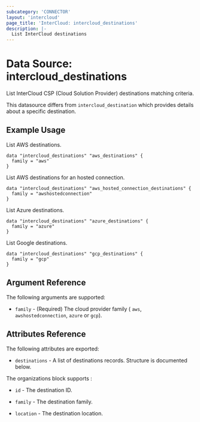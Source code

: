 ```yaml
---
subcategory: 'CONNECTOR'
layout: 'intercloud'
page_title: 'InterCloud: intercloud_destinations'
description: |-
  List InterCloud destinations
---
```


# Data Source: intercloud_destinations

List InterCloud CSP (Cloud Solution Provider) destinations matching criteria.

This datasource differs from `intercloud_destination` which provides details
about a specific destination.

## Example Usage

List AWS destinations.

```hcl
data "intercloud_destinations" "aws_destinations" {
  family = "aws"
}
```

List AWS destinations for an hosted connection.

```hcl
data "intercloud_destinations" "aws_hosted_connection_destinations" {
  family = "awshostedconnection"
}
```

List Azure destinations.

```hcl
data "intercloud_destinations" "azure_destinations" {
  family = "azure"
}
```

List Google destinations.

```hcl
data "intercloud_destinations" "gcp_destinations" {
  family = "gcp"
}
```

## Argument Reference

The following arguments are supported:

- `family` - (Required) The cloud provider family ( `aws`, `awshostedconnection`, `azure` or `gcp`).

## Attributes Reference

The following attributes are exported:

- `destinations` - A list of destinations records. Structure is documented below.

The organizations block supports :

- `id` - The destination ID.

- `family` - The destination family.

- `location` - The destination location.
